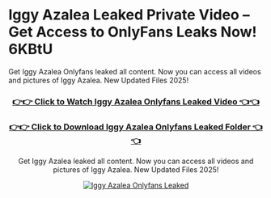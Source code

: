 # Iggy Azalea Leaked Private Video – Get Access to OnlyFans Leaks Now! 6KBtU

Get Iggy Azalea Onlyfans leaked all content. Now you can access all videos and pictures of Iggy Azalea. New Updated Files 2025!  
<div align="center">
  
### [👉👉 Click to Watch Iggy Azalea Onlyfans Leaked Video 👈👈](https://links2leaks.com/iggyazalea)  
### [👉👉 Click to Download Iggy Azalea Onlyfans Leaked Folder 👈👈](https://links2leaks.com/iggyazalea)  

Get Iggy Azalea leaked all content. Now you can access all videos and pictures of Iggy Azalea. New Updated Files 2025!  

[![Iggy Azalea Onlyfans Leaked](https://i.ibb.co/93hzkbrt/l2l.gif)](https://links2leaks.com/iggyazalea)  

</div>
